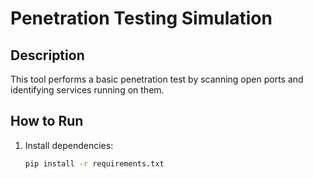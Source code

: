 # Penetration Testing Simulation

## Description
This tool performs a basic penetration test by scanning open ports and identifying services running on them.

## How to Run
1. Install dependencies:
   ```bash
   pip install -r requirements.txt
